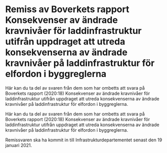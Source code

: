 # Remiss av Boverkets rapport Konsekvenser av ändrade kravnivåer för laddinfrastruktur utifrån uppdraget att utreda konsekvenserna av ändrade kravnivåer på laddinfrastruktur för elfordon i byggreglerna

Här kan du ta del av svaren från dem som har ombetts att svara på Boverkets rapport (2020:18) Konsekvenser av ändrade kravnivåer för laddinfrastruktur utifrån uppdraget att utreda konsekvenserna av ändrade kravnivåer på laddinfrastruktur för elfordon i byggreglerna.


Här kan du ta del av svaren från dem som har ombetts att svara på Boverkets rapport (2020:18) Konsekvenser av ändrade kravnivåer för laddinfrastruktur utifrån uppdraget att utreda konsekvenserna av ändrade kravnivåer på laddinfrastruktur för elfordon i byggreglerna.


Remissvaren ska ha kommit in till Infrastrukturdepartementet senast den 19 januari 2021.
